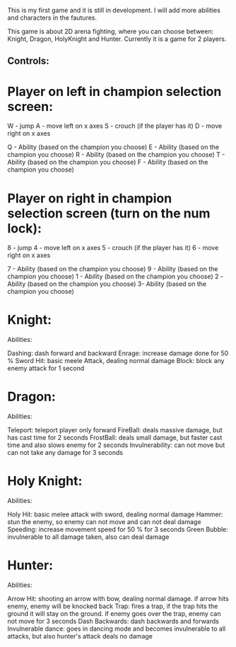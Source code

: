 This is my first game and it is still in development. I will add more abilities and characters in the fautures.

This game is about 2D arena fighting, where you can choose between: Knight, Dragon, HolyKnight and Hunter. Currently it is a game for 2 players.


## Controls:

# Player on left in champion selection screen:

W - jump
A - move left on x axes
S - crouch (if the player has it)
D - move right on x axes

Q - Ability (based on the champion you choose)
E - Ability (based on the champion you choose)
R - Ability (based on the champion you choose)
T - Ability (based on the champion you choose)
F - Ability (based on the champion you choose)



# Player on right in champion  selection screen (turn on the num lock):

8 - jump
4 - move left on x axes
5 - crouch (if the player has it)
6 - move right on x axes

7 - Ability (based on the champion you choose)
9 - Ability (based on the champion you choose)
1 - Ability (based on the champion you choose)
2 -Ability (based on the champion you choose)
3- Ability (based on the champion you choose)

# Knight:
Abilities:

Dashing: dash forward and backward
Enrage:  increase damage done for 50 %
Sword Hit: basic meele Attack, dealing normal damage
Block: block any enemy attack for 1 second

# Dragon:
Abilities:

Teleport: teleport player only forward
FireBall: deals massive damage, but has cast time for 2 seconds
FrostBall: deals small damage, but faster cast time and also slows enemy for 2 seconds
Invulnerability: can not move but can not take any damage for 3 seconds

# Holy Knight:
Abilities:

Holy Hit: basic melee attack with sword, dealing normal damage
Hammer: stun the enemy, so enemy can not move and can not deal damage
Speeding: increase movement speed for 50 % for 3 seconds
Green Bubble: invulnerable to all damage taken, also can deal damage

# Hunter:
Abilities:

Arrow Hit: shooting an arrow with bow, dealing normal damage. if arrow hits enemy, enemy will be knocked back
Trap: fires a trap, if the trap hits the ground it will stay on the ground. if enemy goes over the trap, enemy can not move for 3 seconds
Dash Backwards: dash backwards and forwards
Invulnerable dance: goes in dancing mode and becomes invulnerable to all attacks, but also hunter's attack deals no damage

